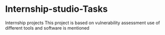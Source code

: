 # Internship-studio-Tasks
Internship projects
This project is based on vulnerability assessment 
use of different tools and software is mentioned
